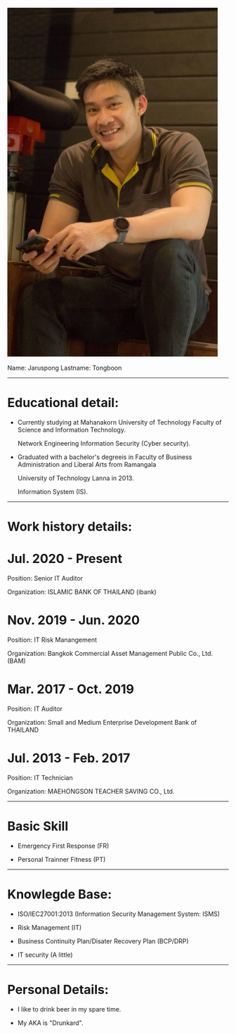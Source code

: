 ![Profile Image](/1.jpg)

Name: Jaruspong Lastname: Tongboon 
______________________________________________________________________________________________________________
# Educational detail:

- Currently studying at Mahanakorn University of Technology Faculty of Science and Information Technology. 
  
  Network Engineering Information Security (Cyber ​​security).

- Graduated with a bachelor's degreeis in Faculty of Business Administration and Liberal Arts from Ramangala 
  
  University of Technology Lanna in 2013.

  Information System (IS).
  
______________________________________________________________________________________________________________
# Work history details:

# Jul. 2020 - Present

Position: Senior IT Auditor 

Organization: ISLAMIC BANK OF THAILAND (ibank)


# Nov. 2019 - Jun. 2020

Position: IT Risk Manangement

Organization: Bangkok Commercial Asset Management Public Co., Ltd. (BAM)


# Mar. 2017 - Oct. 2019

Position: IT Auditor

Organization: Small and Medium Enterprise Development Bank of THAILAND


# Jul. 2013 - Feb. 2017

Position: IT Technician 

Organization: MAEHONGSON TEACHER SAVING CO., Ltd.

______________________________________________________________________________________________________________
# Basic Skill

- Emergency First Response (FR)

- Personal Trainner Fitness (PT)

______________________________________________________________________________________________________________
# Knowlegde Base:

- ISO/IEC27001:2013 (Information Security Management System: ISMS)

- Risk Management (IT)

- Business Continuity Plan/Disater Recovery Plan (BCP/DRP)

- IT security (A little)

______________________________________________________________________________________________________________
# Personal Details:

- I like to drink beer in my spare time.

- My AKA is "Drunkard".
